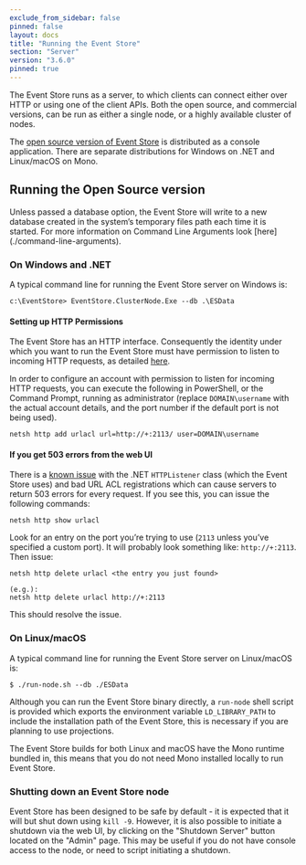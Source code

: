 ```yaml
---
exclude_from_sidebar: false
pinned: false
layout: docs
title: "Running the Event Store"
section: "Server"
version: "3.6.0"
pinned: true
---
```


The Event Store runs as a server, to which clients can connect either over HTTP or using one of the client APIs. Both the open source, and commercial versions, can be run as either a single node, or a highly available cluster of nodes.

The [open source version of Event Store](https://geteventstore.com/downloads) is distributed as a console application. There are separate distributions for Windows on .NET and Linux/macOS on Mono.

## Running the Open Source version

<span class="note--warning">
Unless passed a database option, the Event Store will write to a new database created in the system’s temporary files path each time it is started. For more information on Command Line Arguments look [here](./command-line-arguments).
</span>

### On Windows and .NET

A typical command line for running the Event Store server on Windows is:

```
c:\EventStore> EventStore.ClusterNode.Exe --db .\ESData
```

#### Setting up HTTP Permissions

The Event Store has an HTTP interface. Consequently the identity under which you want to run the Event Store must have permission to listen to incoming HTTP requests, as detailed [here](http://msdn.microsoft.com/en-us/library/ms733768.aspx).

In order to configure an account with permission to listen for incoming HTTP requests, you can execute the following in PowerShell, or the Command Prompt, running as administrator (replace `DOMAIN\username` with the actual account details, and the port number if the default port is not being used).

```
netsh http add urlacl url=http://+:2113/ user=DOMAIN\username
```

#### If you get 503 errors from the web UI

There is a [known issue](http://stackoverflow.com/questions/8142396/what-causes-a-httplistener-http-503-error) with the .NET `HTTPListener` class (which the Event Store uses) and bad URL ACL registrations which can cause servers to return 503 errors for every request. If you see this, you can issue the following commands:

```
netsh http show urlacl
```

Look for an entry on the port you’re trying to use (`2113` unless you’ve specified a custom port). It will probably look something like: `http://+:2113`. Then issue:

```
netsh http delete urlacl <the entry you just found>

(e.g.):
netsh http delete urlacl http://+:2113
```

This should resolve the issue.

### On Linux/macOS

A typical command line for running the Event Store server on Linux/macOS is:

```
$ ./run-node.sh --db ./ESData
```

Although you can run the Event Store binary directly, a `run-node` shell script is provided which exports the environment variable `LD_LIBRARY_PATH` to include the installation path of the Event Store, this is necessary if you are planning to use projections.

The Event Store builds for both Linux and macOS have the Mono runtime bundled in, this means that you do not need Mono installed locally to run Event Store.

### Shutting down an Event Store node

Event Store has been designed to be safe by default - it is expected that it will but shut down using `kill -9`. However, it is also possible to initiate a shutdown via the web UI, by clicking on the "Shutdown Server" button located on the "Admin" page. This may be useful if you do not have console access to the node, or need to script initiating a shutdown.
